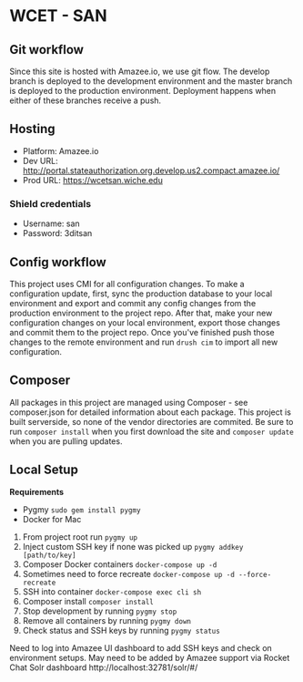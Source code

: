 # WCET - SAN

## Git workflow

Since this site is hosted with Amazee.io, we use git flow. The develop branch is deployed to the development environment and the master branch is deployed to the production environment. Deployment happens when either of these branches receive a push.

## Hosting

* Platform: Amazee.io
* Dev URL: http://portal.stateauthorization.org.develop.us2.compact.amazee.io/
* Prod URL: https://wcetsan.wiche.edu

### Shield credentials

* Username: san
* Password: 3ditsan

## Config workflow

This project uses CMI for all configuration changes. To make a configuration update, first, sync the production database to your local environment and export and commit any config changes from the production environment to the project repo. After that, make your new configuration changes on your local environment, export those changes and commit them to the project repo. Once you've finished push those changes to the remote environment and run `drush cim` to import all new configuration.


## Composer

All packages in this project are managed using Composer - see composer.json for detailed information about each package. This project is built serverside, so none of the vendor directories are commited. Be sure to run `composer install` when you first download the site and `composer update` when you are pulling updates.


## Local Setup
**Requirements**
- Pygmy `sudo gem install pygmy`
- Docker for Mac

1. From project root run `pygmy up`
2. Inject custom SSH key if none was picked up `pygmy addkey [path/to/key]`
3. Composer Docker containers `docker-compose up -d`
3. Sometimes need to force recreate `docker-compose up -d --force-recreate`
4. SSH into container `docker-compose exec cli sh`
5. Composer install `composer install`
3. Stop development by running `pygmy stop`
4. Remove all containers by running `pygmy down`
5. Check status and SSH keys by running `pygmy status`

Need to log into Amazee UI dashboard to add SSH keys and check on environment setups.
May need to be added by Amazee support via Rocket Chat
Solr dashboard http://localhost:32781/solr/#/
